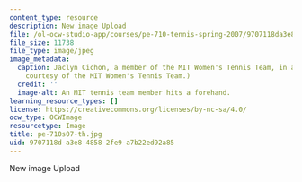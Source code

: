 ```yaml
---
content_type: resource
description: New image Upload
file: /ol-ocw-studio-app/courses/pe-710-tennis-spring-2007/9707118da3e848582fe9a7b22ed92a85_pe-710s07-th.jpg
file_size: 11738
file_type: image/jpeg
image_metadata:
  caption: Jaclyn Cichon, a member of the MIT Women's Tennis Team, in action. (Image
    courtesy of the MIT Women's Tennis Team.)
  credit: ''
  image-alt: An MIT tennis team member hits a forehand.
learning_resource_types: []
license: https://creativecommons.org/licenses/by-nc-sa/4.0/
ocw_type: OCWImage
resourcetype: Image
title: pe-710s07-th.jpg
uid: 9707118d-a3e8-4858-2fe9-a7b22ed92a85
---
```

New image Upload